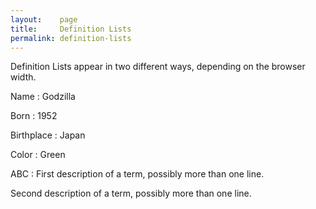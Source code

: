 ```yaml
---
layout:    page
title:     Definition Lists
permalink: definition-lists
---
```


Definition Lists appear in two different ways, depending on the browser width.

Name
: Godzilla

Born
: 1952

Birthplace
: Japan

Color
: Green

ABC
: First description of a term, possibly more than one line.

  Second description of a term, possibly more than one line.
